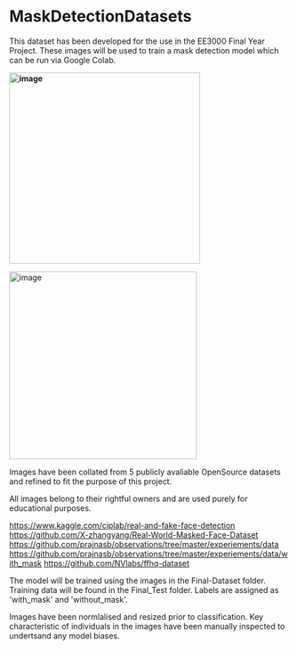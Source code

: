 # MaskDetectionDatasets
This dataset has been developed for the use in the EE3000 Final Year Project. These images will be used to train a mask detection model which can be run via Google Colab. 

**<img width="343" alt="image" src="https://user-images.githubusercontent.com/77861546/118495444-1a68ae00-b71b-11eb-932a-7169b2c3119a.png">**

<img width="337" alt="image" src="https://user-images.githubusercontent.com/77861546/118495502-26547000-b71b-11eb-80a2-4f3fa1774257.png">

Images have been collated from 5 publicly avaliable OpenSource datasets and refined to fit the purpose of this project. 

All images belong to their rightful owners and are used purely for educational purposes. 



https://www.kaggle.com/ciplab/real-and-fake-face-detection
https://github.com/X-zhangyang/Real-World-Masked-Face-Dataset
https://github.com/prajnasb/observations/tree/master/experiements/data 
https://github.com/prajnasb/observations/tree/master/experiements/data/with_mask
https://github.com/NVlabs/ffhq-dataset


The model will be trained using the images in the Final-Dataset folder. Training data will be found in the Final_Test folder. Labels are assigned as 'with_mask' and 'without_mask'.

Images have been normlalised and resized prior to classification. Key characteristic of individuals in the images have been manually inspected to undertsand any model biases.

